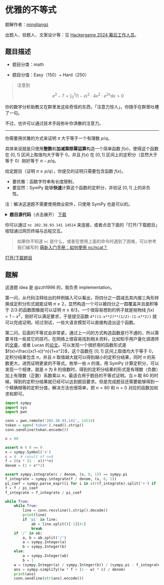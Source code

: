 # 优雅的不等式

题解作者：[mingliangz](https://github.com/mlzeng)

出题人、验题人、文案设计等：见 [Hackergame 2024 幕后工作人员](../../credits.pdf)。

## 题目描述

- 题目分类：math

- 题目分值：Easy（150）+ Hard（250）

> 注意到
>
> $$ e^2  - 7 = \int_{0}^{1} (1-x)^2 \cdot 4x^2 \cdot e^{2 x} \mathrm{d} x > 0 $$

你的数学分析助教又在群里发这些奇怪的东西，「注意力惊人」，你随手在群里吐槽了一句。

不过，也许可以通过技术手段弥补你涣散的注意力。

---

你需要用优雅的方式来证明 $\pi$ 大于等于一个有理数 $p/q$。

具体来说就是只使用**整数**和**加减乘除幂运算**构造一个简单函数 $f(x)$，使得这个函数在 $[0, 1]$ 区间上取值均大于等于 $0$，并且 $f(x)$ 在 $[0, 1]$ 区间上的定积分（显然大于等于 $0$）刚好等于 $\pi-p/q$。

给定题目（证明 $\pi\geq p/q$），你提交的证明只需要包含函数 $f(x)$。

- 要优雅：函数字符串有长度限制，
- 要显然：SymPy 能够**快速**计算这个函数的定积分，并验证 $[0,1]$ 上的非负性。

注：解决这道题不需要使用商业软件，只使用 SymPy 也是可以的。

<details markdown="1">
  <summary style="display: revert; cursor: pointer" markdown="1"><b>题目源代码</b>（点击展开） <a href="files/graceful_inequality.py">下载</a></summary>

```python3
import sympy

x = sympy.Symbol('x')
allowed_chars = "0123456789+-*/()x"
max_len = 400

# Example input for difficulty 0:   4*((1-x**2)**(1/2)-(1-x))

for difficulty in range(0, 40):
    if difficulty == 0:
        p, q = 2, 1
    elif difficulty == 1:
        p, q = 8, 3
    else:
        a = (2**(difficulty * 5))
        q = sympy.randprime(a, a * 2)
        p = sympy.floor(sympy.pi * q)
    p = sympy.Integer(p)
    q = sympy.Integer(q)
    if q != 1:
        print("Please prove that pi>={}/{}".format(p, q))
    else:
        print("Please prove that pi>={}".format(p))
    f = input("Enter the function f(x): ").strip().replace(" ", "")
    assert len(f) <= max_len, len(f)
    assert set(f) <= set(allowed_chars), set(f)
    assert "//" not in f, "floor division is not allowed"
    f = sympy.parsing.sympy_parser.parse_expr(f)
    assert f.free_symbols <= {x}, f.free_symbols
    # check if the range integral is pi - p/q
    integrate_result = sympy.integrate(f, (x, 0, 1))
    assert integrate_result == sympy.pi - p / q, integrate_result
    # verify that f is well-defined and real-valued and non-negative on [0, 1]
    domain = sympy.Interval(0, 1)
    assert sympy.solveset(f >= 0, x, domain) == domain, "f(x)>=0 does not always hold on [0, 1]"
    print("Q.E.D.")
    if difficulty == 1:
        print(open("flag1").read())

# finished all challenges
print(open("flag2").read())
```

</details>

你可以通过 `nc 202.38.93.141 14514` 来连接，或者点击下面的「打开/下载题目」按钮通过网页终端与远程交互。

> 如果你不知道 `nc` 是什么，或者在使用上面的命令时遇到了困难，可以参考我们编写的 [萌新入门手册：如何使用 nc/ncat？](https://lug.ustc.edu.cn/planet/2019/09/how-to-use-nc/)

[打开/下载题目](http://202.38.93.141:14515/?token={token})

## 题解

这道题 idea 是 @zzh1996 的，我负责 implementation。

第一问，从代码注释给出的样例输入可以看出，将四分之一圆减去其内接三角形转换成定积分形式就能证明 $\pi \geq 2$，显然构造一个可以被四分之一圆覆盖并且面积等于 $2/3$ 的函数图像就可以证明 $\pi \geq 8/3$，一个很容易想到的例子就是抛物线 $f(x)=1-x^2$，刚好可以满足要求，于是提交函数 `4*((1-x**2)**(1/2)-(1-x**2))` 就可以完成证明。经过测试，一些大语言模型可以直接构造出这个函数。

第二问，后面的不等式会非常紧，通过上一问的方式构造函数是行不通的，所以需要寻找一些其它的技巧，在网络上很容易找到相关资料，比如知乎用户量化调酒师的[文章](https://zhuanlan.zhihu.com/p/669285539)，或者 Lucas 的[论文](https://educ.jmu.edu/~lucassk/Papers/more%20on%20pi.pdf)。可以发现一个很好用的函数形式是 $f(x)=\frac{(x(1-x))^n}{1+x^2}$，这个函数在 $[0, 1]$ 区间上取值均大于等于 $0$，定积分结果包含 $\pi$，并且 $n$ 取值越大就可以得到越小的定积分结果，同时 $\pi$ 的系数更大，进而证明更紧的不等式。枚举一些 $n$ 的值，用 SymPy 计算定积分，可以发现一个规律，就是 $n$ 为 8 的倍数时，得到的定积分结果的形式是有理数（负数）加上有理数（正数）系数乘以 $\pi$，最适合用于题目的不等式证明。当 $n$ 取 80 的时候，得到的定积分结果就已经可以达到题目要求。但是完成题目还需要能够得到一个精确相等的定积分值，解决方法也很简单，把 $n=80$ 和 $n=0$ 对应的函数加权求和即可。

```python
import sympy
import sys
import pwn

conn = pwn.remote('202.38.93.141', 14514)
token = open('token').read().strip()
conn.sendline(token.encode())

n = 80

assert n % 8 == 0
x = sympy.Symbol('x')
c = 4  # result of n=0
f = ((x * (1 - x))**n)
denom = (1 + x**2)

assert sympy.integrate(c / denom, (x, 0, 1)) == sympy.pi
f_integrate = sympy.integrate(f / denom, (x, 0, 1))
pi_coef = sympy.parse_expr([i for i in str(f_integrate).split('+') if 'pi' in i][0]) / sympy.pi
f = f / pi_coef
f_integrate = f_integrate / pi_coef

while True:
    while True:
        line = conn.recvline().strip().decode()
        print(line)
        if 'pi' in line:
            ab = line.split()[-1][4:]
            break
    if '/' in ab:
        a, b = ab.split('/')
        a = sympy.Integer(a)
        b = sympy.Integer(b)
    else:
        a = sympy.Integer(ab)
        b = 1
    w = (sympy.Integer(a) / sympy.Integer(b)) / (sympy.pi - f_integrate)
    ans = sympy.simplify((w * f + (1 - w) * c) / denom)
    print(ans)
    conn.sendline(str(ans).encode())
```
